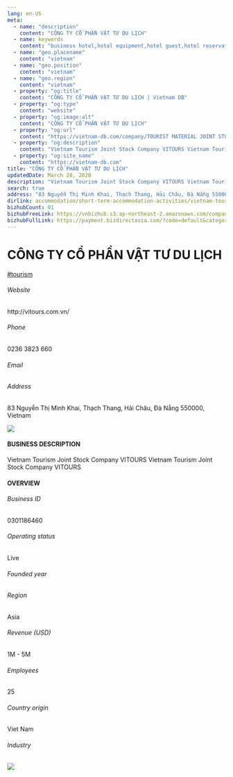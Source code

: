 ```yaml
---
lang: en-US
meta:
  - name: "description"
    content: "CÔNG TY CỔ PHẦN VẬT TƯ DU LỊCH"
  - name: keywords
    content: "business hotel,hotel equipment,hotel guest,hotel reservation,leisure hotel,on site,resort hotels,travelers,vacation,vacation,vacation,vacation,vacation,vacation,vacation,vietnam-tourism-companies"
  - name: "geo.placename"
    content: "vietnam"
  - name: "geo.position"
    content: "vietnam"
  - name: "geo.region"
    content: "vietnam"
  - property: "og:title"
    content: "CÔNG TY CỔ PHẦN VẬT TƯ DU LỊCH | Vietnam DB"
  - property: "og:type"
    content: "website"
  - property: "og:image:alt"
    content: "CÔNG TY CỔ PHẦN VẬT TƯ DU LỊCH"
  - property: "og:url"
    content: "https://vietnam-db.com/company/TOURIST MATERIAL JOINT STOCK COMPANY-2677060"
  - property: "og:description"
    content: "Vietnam Tourism Joint Stock Company VITOURS Vietnam Tourism Joint Stock Company VITOURS"
  - property: "og:site_name"
    content: "https://vietnam-db.com"
title: "CÔNG TY CỔ PHẦN VẬT TƯ DU LỊCH"
updatedDate: March 28, 2020
description: "Vietnam Tourism Joint Stock Company VITOURS Vietnam Tourism Joint Stock Company VITOURS"
search: true
address: "83 Nguyễn Thị Minh Khai, Thạch Thang, Hải Châu, Đà Nẵng 550000, Vietnam"
dirlink: accommodation/short-term-accommodation-activities/vietnam-tourism-companies
bizhubCount: 91
bizhubFreeLink: https://vnbizhub.s3.ap-northeast-2.amazonaws.com/companies/vietnam-tourism-companies_preview.xlsx
bizhubFullLink: https://payment.bizdirectasia.com/?code=default&category=bizhub&item=vietnam-tourism-companies&redirect=https://vietnam-db.com
---
```



<div class="bd-item">
    <div class="item-content">
        <div class="detail-title-wrap">
            <h1 class="detail-title">
                CÔNG TY CỔ PHẦN VẬT TƯ DU LỊCH
            </h1>
        </div>
		<div class="detail-tagslist"><a href="/accommodation/short-term-accommodation-activities/tags/tourism" class="detail-tagitem">#tourism</a></div>
        <h6 class="bd-label">Website</h6>
        <p>http://vitours.com.vn/</p>
		<h6 class="bd-label">Phone</h6>
        <p>0236 3823 660</p>
        <h6 class="bd-label">Email</h6>
        <p><a class="textColorPrimary" href="#"></a></p>
        <h6 class="bd-label">Address</h6>
        <p>83 Nguyễn Thị Minh Khai, Thạch Thang, Hải Châu, Đà Nẵng 550000, Vietnam</p>
    </div>
</div>

<div class="banner-wrap text-center"><a href="" class="banner-link"><img src="/assets/vndb.com/BannerAds2.jpg" class="banner-img"></a></div>

<div class="bd-item">
    <div class="item-content">
        <h4 class="textColorPrimary item-title">BUSINESS DESCRIPTION</h4>
        <p>Vietnam Tourism Joint Stock Company VITOURS Vietnam Tourism Joint Stock Company VITOURS</p>
    </div>
</div>

<div class="bd-item">
    <div class="item-content">
        <h4 class="textColorPrimary item-title">OVERVIEW</h4>
        <div class="item-info">
            <h6 class="bd-label">Business ID</h6>
            <p>0301186460</p>
        </div>
        <div class="item-info">
            <h6 class="bd-label">Operating status</h6>
            <p>Live<small class="bd-status_dot live"></small></p>
        </div>
        <div class="item-info">
            <h6 class="bd-label">Founded year</h6>
            <p></p>
        </div>
        <div class="item-info">
            <h6 class="bd-label">Region</h6>
            <p>Asia</p>
        </div>
        <div class="item-info">
            <h6 class="bd-label">Revenue (USD)</h6>
            <p>1M - 5M</p>
        </div>
        <div class="item-info">
            <h6 class="bd-label">Employees</h6>
            <p>25</p>
        </div>
        <div class="item-info">
            <h6 class="bd-label">Country origin</h6>
            <p>Viet Nam</p>
        </div>
        <div class="item-info">
            <h6 class="bd-label">Industry</h6>
            <p></p>
        </div>
    </div>
</div>

<div class="banner-wrap text-center"><a href="" class="banner-link"><img src="/assets/vndb.com/BannerAd_04_728x90.jpg" class="banner-img"></a></div>

<CustomPopup popupTitle="ENTER EMAIL TO DOWNLOAD" popupSubTitle="The companies data will be sent to your inbox. Please enter your email." :free="this.$frontmatter.bizhubFreeLink" :paid="this.$frontmatter.bizhubFullLink" :count="this.$frontmatter.bizhubCount"/>


